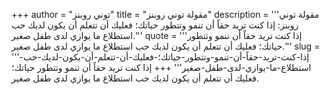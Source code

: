 +++
author = "توني روبنز"
title = "مقولة توني روبنز"
description = '''مقولة توني روبنز: إذا كنت تريد حقاً أن تنمو وتتطور حياتك؛ فعليك أن تتعلم أن يكون لديك حب استطلاع ما يوازي لدى طفل صغير.'''
quote = '''إذا كنت تريد حقاً أن تنمو وتتطور حياتك؛ فعليك أن تتعلم أن يكون لديك حب استطلاع ما يوازي لدى طفل صغير.'''
slug = '''إذا-كنت-تريد-حقاً-أن-تنمو-وتتطور-حياتك؛-فعليك-أن-تتعلم-أن-يكون-لديك-حب-استطلاع-ما-يوازي-لدى-طفل-صغير'''
+++
إذا كنت تريد حقاً أن تنمو وتتطور حياتك؛ فعليك أن تتعلم أن يكون لديك حب استطلاع ما يوازي لدى طفل صغير.
